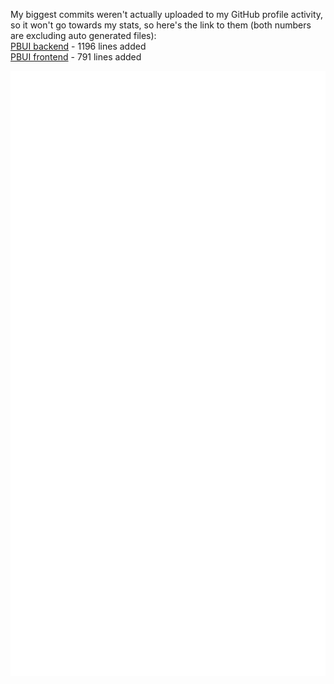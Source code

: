 My biggest commits weren't actually uploaded to my GitHub profile activity, so it won't go towards my stats, so here's the link to them (both numbers are excluding auto generated files): <br>
[PBUI backend](https://github.com/BSPBUI/pbui-backend/commit/60c4b74cc173cb1f8eebfcd58d6753b236481e52) - 1196 lines added <br>
[PBUI frontend](https://github.com/BSPBUI/pbui-frontend/commit/db6bd61db96a81229be2e3a8baa210901f7942ef) - 791 lines added

![Metrics](/github-metrics.svg)
